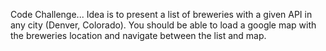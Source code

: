 Code Challenge...
Idea is to present a list of breweries with a given API
in any city (Denver, Colorado). You should be able to load a google map
with the breweries location and navigate between the
list and map.
